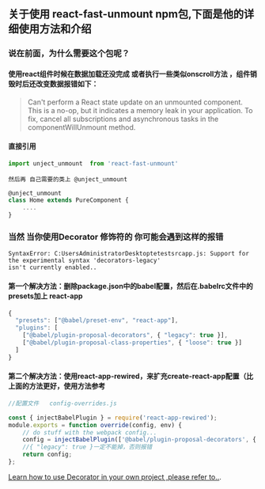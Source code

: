 ## 关于使用 react-fast-unmount  npm包,下面是他的详细使用方法和介绍 
    
### 说在前面，为什么需要这个包呢？
#### 使用react组件时候在数据加载还没完成 或者执行一些类似onscroll方法 ，组件销毁时后还改变数据报错如下：
   > Can't perform a React state update on an unmounted component. 
   > This is a no-op, but it indicates a memory leak in your application. 
   > To fix, cancel all subscriptions and asynchronous tasks in the componentWillUnmount method.

#### 直接引用
```jsx
import unject_unmount  from 'react-fast-unmount'
```
    然后再 自己需要的类上 @unject_unmount
```jsx
@unject_unmount
class Home extends PureComponent {
    ....
}
```

### 当然 当你使用Decorator 修饰符的 你可能会遇到这样的报错

    SyntaxError: C:UsersAdministratorDesktoptetestsrcapp.js: Support for the experimental syntax 'decorators-legacy' 
    isn't currently enabled..

#### 第一个解决方法：删除package.json中的babel配置，然后在.babelrc文件中的presets加上 react-app

```jsx
{
  "presets": ["@babel/preset-env", "react-app"],
  "plugins": [
    ["@babel/plugin-proposal-decorators", { "legacy": true }],
    ["@babel/plugin-proposal-class-properties", { "loose": true }]
  ]
}
```
#### 第二个解决方法：使用react-app-rewired，来扩充create-react-app配置（比上面的方法更好，使用方法参考
```jsx
//配置文件   config-overrides.js

const { injectBabelPlugin } = require('react-app-rewired');
module.exports = function override(config, env) {
    // do stuff with the webpack config...
    config = injectBabelPlugin(['@babel/plugin-proposal-decorators', { "legacy": true }], config)  
    //{ "legacy": true }一定不能掉，否则报错
    return config;
};
```

[Learn how to use Decorator in your own project ,please refer to..](https://blog.csdn.net/qq_37860930/article/details/80690838).






